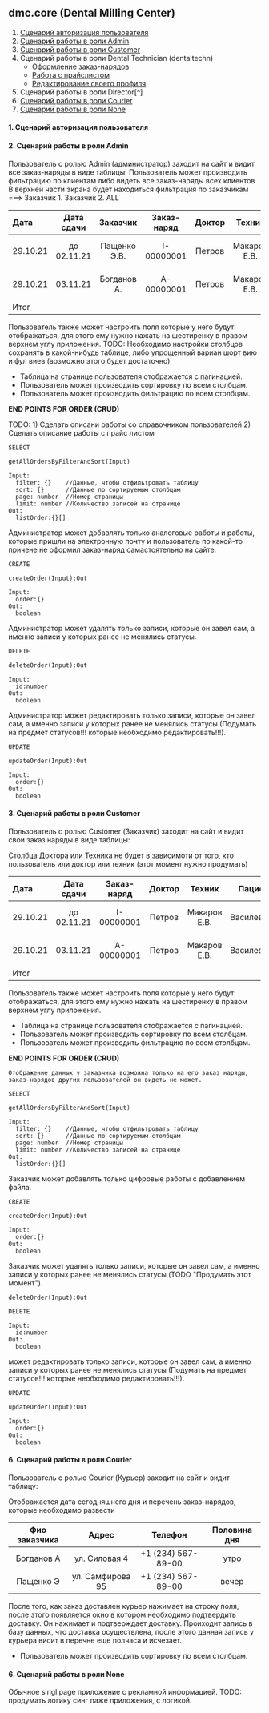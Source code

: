 ## dmc.core (Dental Milling Center)
1. [Сценарий авторизация пользователя](####1-script-auth-user)
2. [Сценарий работы в роли Admin](####2-script-admin)
3. [Сценарий работы в роли Customer](####3-script-customer)
4. Сценарий работы в роли Dental Technician (dentaltechn)
    * [Оформление заказ-нарядов](documentation/technican/doc__order_and_order_price__admin.md)
    * [Работа с прайслистом](documentation/technican/doc__price_and_productcategory__admin.md)
    * [Редактирование своего профиля](documentation/technican/doc__user__technican.md)
5. Сценарий работы в роли Director[^]
6. [Сценарий работы в роли Courier](####6-script-Courier)
7. [Сценарий работы в роли None](####7-script-none)

#### 1. Сценарий авторизация пользователя


#### 2. Сценарий работы в роли Admin
Пользователь с ролью Admin (администратор) заходит на сайт и видит все заказ-наряды в виде таблицы:
Пользователь может производить фильтрацию по клиентам либо видеть все заказ-наряды всех клиентов
В верхней части экрана будет находиться фильтрация по заказчикам ===> Заказчик 1.
                                                                      Заказчик 2.
                                                                      ALL

   Дата  |  Дата сдачи |  Заказчик   | Заказ-наряд |   Доктор   |     Техник    |   Пациент   | Статус выполнения | Статус оплаты | Статус доставки |    Сумма    
:--------|:-----------:|:-----------:|:-----------:|:----------:|:-------------:|:-----------:|:-----------------:|:-------------:|:---------------:|------------:
29.10.21 | до 02.11.21 | Пащенко Э.В.| I-00000001  |   Петров   |  Макаров Е.В. | Василевский |       true        |     true      |      false      | 30 000, 00 
29.10.21 |   03.11.21  | Богданов А. | A-00000001  |   Петров   |  Макаров Е.В. | Василевский |       true        |     false     |      true       | 25 000, 00 
  Итог   |             |             |             |            |               |             |                   |    25 000     |                 |            

Пользователь также может настроить поля которые у него будут отображаться, для этого ему нужно нажать на шестиренку в правом верхнем углу приложения.
TODO: Необходимо настройки столбцов сохранять в какой-нибудь таблице, либо упрощенный вариан шорт вию и фул виев (возможно этого будет достаточно)

* Таблица на странице пользователя отображается с пагинацией.
* Пользователь может производить сортировку по всем столбцам.
* Пользователь может производить фильтрацию по всем столбцам.

__END POINTS FOR ORDER (CRUD)__ 

TODO: 1) Сделать описани работы со справочником пользователей
      2) Сделать описание работы с прайс листом
```
SELECT

getAllOrdersByFilterAndSort(Input)

Input:
  filter: {}    //Данные, чтобы отфильтровать таблицу
  sort: {}      //Данные по сортируемым столбцам
  page: number  //Номер страницы
  limit: number //Количество записей на странице
Out:
  listOrder:{}[]
```

Администратор может добавлять только аналоговые работы и работы, которые пришли на электронную почту и пользователь по какой-то причене не оформил заказ-наряд самастоятельно на сайте.

```
CREATE

createOrder(Input):Out

Input:
  order:{}
Out:
  boolean

```
Администратор может удалять только записи, которые он завел сам, а именно записи у которых ранее не менялись статусы.

```
DELETE

deleteOrder(Input):Out

Input:
  id:number
Out:
  boolean

```

Администратор может редактировать только записи, которые он завел сам, а именно записи у которых ранее не менялись статусы (Подумать на предмет статусов!!! которые необходимо редактировать!!!).

```
UPDATE

updateOrder(Input):Out

Input:
  order:{}
Out:
  boolean

```

#### 3. Сценарий работы в роли Customer
Пользователь с ролью Customer (Заказчик) заходит на сайт и видит свои заказ наряды в виде таблицы:

Столбца Доктора или Техника не будет в зависимоти от того, кто пользователь или доктор или техник (этот момент нужно продумать)

   Дата  |  Дата сдачи | Заказ-наряд |   Доктор   |     Техник    |   Пациент   | Статус выполнения | Статус оплаты | Статус доставки |    Сумма    
:--------|:-----------:|:-----------:|:----------:|:-------------:|:-----------:|:-----------------:|:-------------:|:---------------:|------------:
29.10.21 | до 02.11.21 | I-00000001  |   Петров   |  Макаров Е.В. | Василевский |       true        |     true      |      false      | 30 000, 00 
29.10.21 |   03.11.21  | A-00000001  |   Петров   |  Макаров Е.В. | Василевский |       true        |     false     |      true       | 25 000, 00 
  Итог   |             |             |            |               |             |                   |    25 000     |                 |            

Пользователь также может настроить поля которые у него будут отображаться, для этого ему нужно нажать на шестиренку в правом верхнем углу приложения.

* Таблица на странице пользователя отображается с пагинацией.
* Пользователь может производить сортировку по всем столбцам.
* Пользователь может производить фильтрацию по всем столбцам.

__END POINTS FOR ORDER (CRUD)__
```
Отображение данных у заказчика возможна только на его заказ наряды, заказ-нарядов других пользователей он видеть не может.

SELECT

getAllOrdersByFilterAndSort(Input)

Input:
  filter: {}    //Данные, чтобы отфильтровать таблицу
  sort: {}      //Данные по сортируемым столбцам
  page: number  //Номер страницы
  limit: number //Количество записей на странице
Out:
  listOrder:{}[]
```

Заказчик может добавлять только цифровые работы с добавлением файла. 

```
CREATE

createOrder(Input):Out

Input:
  order:{}
Out:
  boolean

```
Заказчик может удалять только записи, которые он завел сам, а именно записи у которых ранее не менялись статусы (TODO "Продумать этот момент").

```
deleteOrder(Input):Out

DELETE

Input:
  id:number
Out:
  boolean

```

 может редактировать только записи, которые он завел сам, а именно записи у которых ранее не менялись статусы (Подумать на предмет статусов!!! которые необходимо редактировать!!!).

```
UPDATE

updateOrder(Input):Out

Input:
  order:{}
Out:
  boolean

```

#### 6. Сценарий работы в роли Courier
Пользователь с ролью Courier (Курьер) заходит на сайт и видит таблицу:

Отображается дата сегодняшнего дня и перечень заказ-нарядов, которые необходимо развести

 Фио заказчика |     Адрес       |    Телефон        | Половина дня
:-------------:|:---------------:|:-----------------:|:-----------:
 Богданов А    |ул. Силовая 4    |+1 (234) 567-89-00 |   утро       
 Пащенко Э     |ул. Самфирова 95 |+1 (234) 567-89-00 |   вечер      

 После того, как заказ доcтавлен курьер нажимает на строку поля, после этого появляется окно в котором необходимо подтвердить доставку. 
 Он нажимает и подтверждает доставку. Проиходит запись в базу данных, что доставка осуществлена, после этого данная запись у курьера висит в перечне еще полчаса и исчезает.

* Пользователь может производить сортировку по всем столбцам.

#### 6. Сценарий работы в роли None
Обычное singl page приложение c рекламной информацией. 
TODO: продумать логику синг паже приложения, с логикой.

